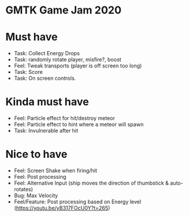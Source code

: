 # GMTK Game Jam 2020

# Must have
* Task: Collect Energy Drops
* Task: randomly rotate player, misfire?, boost
* Feel: Tweak transports (player is off screen too long)
* Task: Score
* Task: On screen controls.

# Kinda must have
* Feel: Particle effect for hit/destroy meteor
* Feel: Particle effect to hint where a meteor will spawn
* Task: Invulnerable after hit

# Nice to have
* Feel: Screen Shake when firing/hit
* Feel: Post processing
* Feel: Alternative Input (ship moves the direction of thumbstick & auto-rotates)
* Bug: Max Velocity
* Feel/Feature: Post processing based on Energy level (https://youtu.be/yB317FOcU0Y?t=265)
